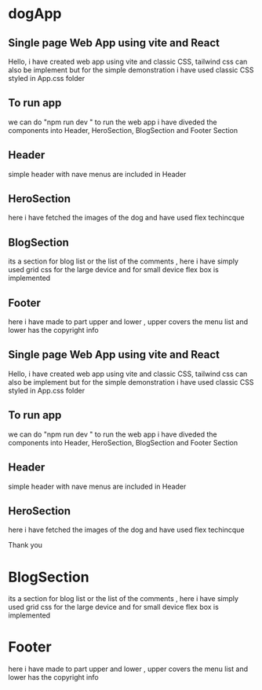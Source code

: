 # dogApp

## Single page Web App using vite and React 

Hello, 
 i have created web app using vite and classic CSS, tailwind css can also be implement but for the simple demonstration i have used classic CSS styled in App.css folder 

 ## To run app

we can do "npm run dev " to run the web app
 i have diveded the components into Header, HeroSection, BlogSection and Footer Section

## Header
simple header with nave menus are included in Header

## HeroSection
 here i have fetched the images of the dog and have used flex techincque

## BlogSection 
its a section for blog list or the list of the comments , here i have simply used grid css for the large device and for small device flex box is implemented


## Footer

here i have made to part upper and lower , upper covers the menu list and lower has the copyright info



 
## Single page Web App using vite and React 

Hello, 
 i have created web app using vite and classic CSS, tailwind css can also be implement but for the simple demonstration i have used classic CSS styled in App.css folder 

 ## To run app

we can do "npm run dev " to run the web app
 i have diveded the components into Header, HeroSection, BlogSection and Footer Section

## Header
simple header with nave menus are included in Header

## HeroSection
 here i have fetched the images of the dog and have used flex techincque


Thank you
# BlogSection 
its a section for blog list or the list of the comments , here i have simply used grid css for the large device and for small device flex box is implemented


# Footer

here i have made to part upper and lower , upper covers the menu list and lower has the copyright info



 
